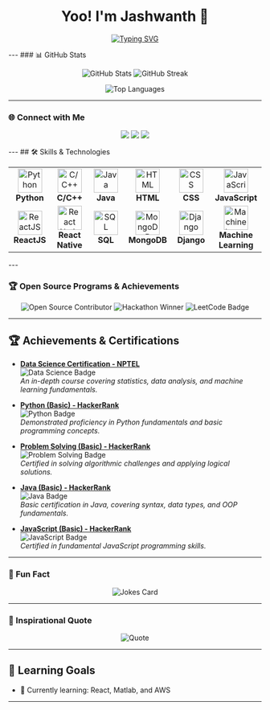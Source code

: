 <h1 align="center"> Yoo! I'm Jashwanth 👋 </h1>

<p align="center">
   <a href="https://github.com/jashwanthbavandlapalli"><img src="https://readme-typing-svg.demolab.com?font=Fira+Code&weight=500&size=22&pause=1000&color=58A6FF&center=true&vCenter=true&width=435&lines=Aspiring+Software+Engineer;Passionate+about+Coding;Solved+150%2B+Problems+on+LeetCode;Always+Learning+New+Tech!" alt="Typing SVG" /></a>
</p>
---
### 📊 GitHub Stats

<p align="center">
   <img src="https://github-readme-stats.vercel.app/api?username=jashwanthbavandlapalli&show_icons=true&count_private=true&theme=algolia&hide_border=true" alt="GitHub Stats">
   <img src="https://github-readme-streak-stats.herokuapp.com/?user=jashwanthbavandlapalli&theme=algolia&hide_border=true" alt="GitHub Streak">
</p>

<p align="center">
   <img src="https://github-readme-stats.vercel.app/api/top-langs/?username=jashwanthbavandlapalli&layout=compact&theme=algolia&hide_border=true" alt="Top Languages">
</p>

---

### 🌐 Connect with Me

<p align="center">
   <a href="https://www.linkedin.com/in/jashwanthbavandlapalli/"><img src="https://img.shields.io/badge/LinkedIn-0A66C2?style=for-the-badge&logo=linkedin&logoColor=white"></a>
   <a href="https://github.com/jashwanthbavandlapalli"><img src="https://img.shields.io/badge/GitHub-181717?style=for-the-badge&logo=github&logoColor=white"></a>
   <a href="https://leetcode.com/u/JashwanthNani/"><img src="https://img.shields.io/badge/LeetCode-FFA116?style=for-the-badge&logo=leetcode&logoColor=black"></a>
</p>
---
## 🛠️ Skills & Technologies

<table>
  <tr>
    <td align="center" width="96">
      <img src="https://img.icons8.com/color/48/000000/python.png" alt="Python" width="48" height="48"/>
      <br><b>Python</b>
    </td>
    <td align="center" width="96">
      <img src="https://img.icons8.com/color/48/000000/c-plus-plus-logo.png" alt="C/C++" width="48" height="48"/>
      <br><b>C/C++</b>
    </td>
    <td align="center" width="96">
      <img src="https://img.icons8.com/color/48/000000/java-coffee-cup-logo.png" alt="Java" width="48" height="48"/>
      <br><b>Java</b>
    </td>
    <td align="center" width="96">
      <img src="https://img.icons8.com/color/48/000000/html-5.png" alt="HTML" width="48" height="48"/>
      <br><b>HTML</b>
    </td>
    <td align="center" width="96">
      <img src="https://img.icons8.com/color/48/000000/css3.png" alt="CSS" width="48" height="48"/>
      <br><b>CSS</b>
    </td>
    <td align="center" width="96">
      <img src="https://img.icons8.com/color/48/000000/javascript.png" alt="JavaScript" width="48" height="48"/>
      <br><b>JavaScript</b>
    </td>
  </tr>
  <tr>
    <td align="center" width="96">
      <img src="https://img.icons8.com/plasticine/48/000000/react.png" alt="ReactJS" width="48" height="48"/>
      <br><b>ReactJS</b>
    </td>
    <td align="center" width="96">
      <img src="https://img.icons8.com/officel/48/000000/react.png" alt="React Native" width="48" height="48"/>
      <br><b>React Native</b>
    </td>
    <td align="center" width="96">
      <img src="https://img.icons8.com/color/48/000000/sql.png" alt="SQL" width="48" height="48"/>
      <br><b>SQL</b>
    </td>
    <td align="center" width="96">
      <img src="https://img.icons8.com/color/48/000000/mongodb.png" alt="MongoDB" width="48" height="48"/>
      <br><b>MongoDB</b>
    </td>
    <td align="center" width="96">
      <img src="https://img.icons8.com/color/48/000000/django.png" alt="Django" width="48" height="48"/>
      <br><b>Django</b>
    </td>
    <td align="center" width="96">
      <img src="https://img.icons8.com/color/48/000000/artificial-intelligence.png" alt="Machine Learning" width="48" height="48"/>
      <br><b>Machine Learning</b>
    </td>
  </tr>
</table>
---

### 🏆 Open Source Programs & Achievements

<p align="center">
   <img src="https://img.shields.io/badge/Open%20Source%20Contributor-F05032?style=for-the-badge&logo=git&logoColor=white" alt="Open Source Contributor">
   <img src="https://img.shields.io/badge/Hackathon%20Winner-FF4500?style=for-the-badge&logo=trophy&logoColor=white" alt="Hackathon Winner">
   <img src="https://img.shields.io/badge/150%2B%20LeetCode%20Problems-FFA116?style=for-the-badge&logo=leetcode&logoColor=white" alt="LeetCode Badge">
   <!-- Add more achievements -->
</p>

---

## 🏆 Achievements & Certifications

- **[Data Science Certification - NPTEL](https://nptel.ac.in/noc/courses/noc21/c44)**  
  ![Data Science Badge](https://img.shields.io/badge/-Data%20Science-blue?style=for-the-badge&logo=udemy)  
  *An in-depth course covering statistics, data analysis, and machine learning fundamentals.*

- **[Python (Basic) - HackerRank](https://www.hackerrank.com/certificates/1a3a23fcdd8f)**  
  ![Python Badge](https://img.shields.io/badge/-Python-blue?style=for-the-badge&logo=python&logoColor=white)  
  *Demonstrated proficiency in Python fundamentals and basic programming concepts.*

- **[Problem Solving (Basic) - HackerRank](https://www.hackerrank.com/certificates/99d0992f7857)**  
  ![Problem Solving Badge](https://img.shields.io/badge/-Problem%20Solving-brightgreen?style=for-the-badge&logo=hackerrank&logoColor=white)  
  *Certified in solving algorithmic challenges and applying logical solutions.*

- **[Java (Basic) - HackerRank](https://www.hackerrank.com/certificates/7dceda0fe822)**  
  ![Java Badge](https://img.shields.io/badge/-Java-orange?style=for-the-badge&logo=java&logoColor=white)  
  *Basic certification in Java, covering syntax, data types, and OOP fundamentals.*

- **[JavaScript (Basic) - HackerRank](https://www.hackerrank.com/certificates/b38561c38083)**  
  ![JavaScript Badge](https://img.shields.io/badge/-JavaScript-yellow?style=for-the-badge&logo=javascript&logoColor=black)  
  *Certified in fundamental JavaScript programming skills.*
---

### 🎨 Fun Fact
<p align="center">
   <img src="https://readme-jokes.vercel.app/api?theme=dark" alt="Jokes Card">
</p>

---

### 🌟 Inspirational Quote
<p align="center">
   <img src="https://quotes-github-readme.vercel.app/api?type=horizontal&theme=dark" alt="Quote">
</p>

---

## 🎯 Learning Goals
- 🌱 Currently learning: React, Matlab, and AWS

---

